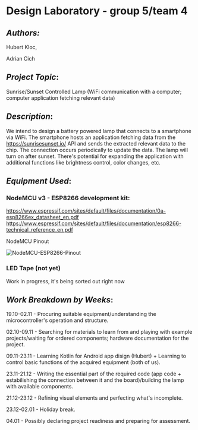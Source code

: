 # **Design Laboratory - group 5/team 4**

## *Authors:* 
Hubert Kloc,

Adrian Cich

## *Project Topic*: 
Sunrise/Sunset Controlled Lamp (WiFi communication with a computer; computer application fetching relevant data)

## *Description*: 
We intend to design a battery powered lamp that connects to a smartphone via WiFi. The smartphone hosts an application fetching data from the https://sunrisesunset.io/ API and sends the extracted relevant data to the chip. The connection occurs periodically to update the data. The lamp will turn on after sunset. There's potential for expanding the application with additional functions like brightness control, color changes, etc.

## *Equipment Used*:

### NodeMCU v3 - ESP8266 development kit: 
https://www.espressif.com/sites/default/files/documentation/0a-esp8266ex_datasheet_en.pdf 
https://www.espressif.com/sites/default/files/documentation/esp8266-technical_reference_en.pdf

NodeMCU Pinout

![NodeMCU-ESP8266-Pinout](https://github.com/hubklo212/Design-Lab/assets/94645329/9a01b7e8-d913-4a53-9bd5-96420af91eca)

### LED Tape (not yet)
Work in progress, it's being sorted out right now

## *Work Breakdown by Weeks*:

19.10-02.11 - Procuring suitable equipment/understanding the microcontroller's operation and structure.

02.10-09.11 - Searching for materials to learn from and playing with example projects/waiting for ordered components; hardware documentation for the project.

09.11-23.11 - Learning Kotlin for Android app disign (Hubert) + Learning to control basic functions of the acquired equipment (both of us).

23.11-21.12 - Writing the essential part of the required code (app code + estabilishing the connection between it and the board)/building the lamp with available components.

21.12-23.12 - Refining visual elements and perfecting what's incomplete.

23.12-02.01 - Holiday break.

04.01 - Possibly declaring project readiness and preparing for assessment.
